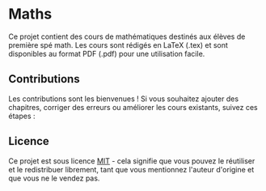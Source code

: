 # Maths

Ce projet contient des cours de mathématiques destinés aux élèves de première spé math. Les cours sont rédigés en LaTeX (.tex) et sont disponibles au format PDF (.pdf) pour une utilisation facile.

## Contributions

Les contributions sont les bienvenues ! Si vous souhaitez ajouter des chapitres, corriger des erreurs ou améliorer les cours existants, suivez ces étapes :

## Licence

Ce projet est sous licence [MIT](LICENSE) - cela signifie que vous pouvez le réutiliser et le redistribuer librement, tant que vous mentionnez l'auteur d'origine et que vous ne le vendez pas.
